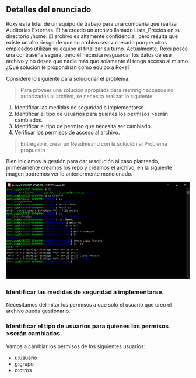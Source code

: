 ## Detalles del enunciado

Roxs es la líder de un equipo de trabajo para una compañía que realiza Auditorías Externas. Él ha creado un archivo llamado Lista_Precios en su directorio /home. El archivo es altamente confidencial, pero resulta que existe un alto riesgo de que su archivo sea vulnerado porque otros empleados utilizan su equipo al finalizar su turno. Actualmente, Roxs posee una contraseña segura, pero él necesita resguardar los datos de ese archivo y no desea que nadie más que solamente él tenga acceso al mismo. ¿Qué solución le propondrían como equipo a Roxs?

Considere lo siguiente para solucionar el problema.

>Para proveer una solución apropiada para restringir accesos no autorizados al archivo, se necesita realizar lo siguiente:

1.  Identificar las medidas de seguridad a implementarse.
2.  Identificar el tipo de usuarios para quienes los permisos >serán cambiados.
3.  Identificar el tipo de permiso que necesita ser cambiado.
4.  Verificar los permisos de acceso al archivo.

>Entregable, crear un Readme.md con la solución al Problema propuesto

Bien iniciamos la gestión para dar resolución al caso planteado, primeramente creamos los repo y creamos el archivo, en la siguiente imagen podremos ver lo anteriormente mencionado. 

![Creacion archivo y enrutado](images/1.png "Creación")

### Identificar las medidas de seguridad a implementarse.

Necesitamos delimitar los permisos a que solo el usuario que creo el archivo pueda gestionarlo. 

### Identificar el tipo de usuarios para quienes los permisos >serán cambiados.

Vamos a cambiar los permisos de los siguientes usuarios: 

* u:usuario
* g:grupo
* o:otros